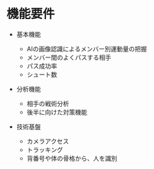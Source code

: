 # 機能要件
  - 基本機能
    - AIの画像認識によるメンバー別運動量の把握
    - メンバー間のよくパスする相手
    - パス成功率
    - シュート数
  - 分析機能　
    - 相手の戦術分析
    - 後半に向けた対策機能

  - 技術基盤
    - カメラアクセス
    - トラッキング
    - 背番号や体の骨格から、人を識別
